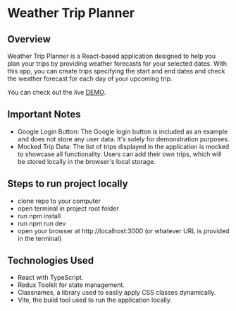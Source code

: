 # Weather Trip Planner

## Overview

Weather Trip Planner is a React-based application designed to help you plan your trips by providing weather forecasts for your selected dates. With this app, you can create trips specifying the start and end dates and check the weather forecast for each day of your upcoming trip.

You can check out the live [DEMO](https://yuliabakun.github.io/react_trip-forecast/).

## Important Notes
* Google Login Button: The Google login button is included as an example and does not store any user data. It's solely for demonstration purposes.
* Mocked Trip Data: The list of trips displayed in the application is mocked to showcase all functionality. Users can add their own trips, which will be stored locally in the browser's local storage.

## Steps to run project locally

* clone repo to your computer
* open terminal in project root folder
* run npm install
* run npm run dev
* open your browser at http://localhost:3000 (or whatever URL is provided in the terminal)

## Technologies Used

* React with TypeScript.
* Redux Toolkit for state management.
* Classnames, a library used to easily apply CSS classes dynamically.
* Vite, the build tool used to run the application locally.
